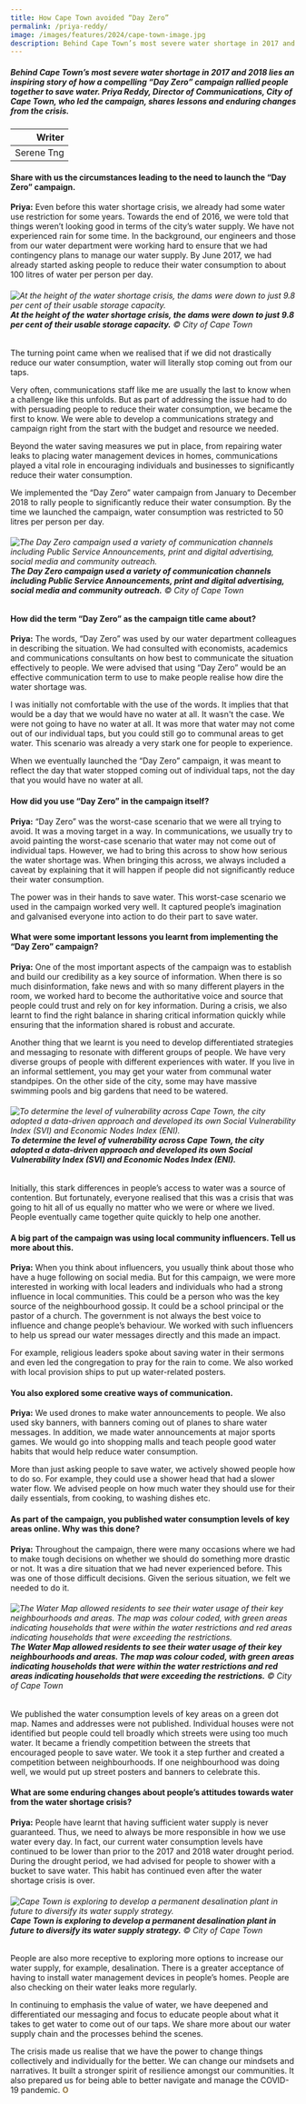 ```yaml
---
title: How Cape Town avoided “Day Zero” 
permalink: /priya-reddy/
image: /images/features/2024/cape-town-image.jpg
description: Behind Cape Town’s most severe water shortage in 2017 and 2018 lies an inspiring story of how a compelling “Day Zero” campaign rallied people together to save water. Priya Reddy, Director of Communications, City of Cape Town, who led the campaign, shares lessons and enduring changes from the crisis. 
---
```


##### Behind Cape Town’s most severe water shortage in 2017 and 2018 lies an inspiring story of how a compelling “Day Zero” campaign rallied people together to save water. Priya Reddy, Director of Communications, City of Cape Town, who led the campaign, shares lessons and enduring changes from the crisis.  

| Writer |
| ---: |
| Serene Tng | 

#### **Share with us the circumstances leading to the need to launch the “Day Zero” campaign.**

**Priya:** Even before this water shortage crisis, we already had some water use restriction for some years. Towards the end of 2016, we were told that things weren’t looking good in terms of the city’s water supply. We have not experienced rain for some time. In the background, our engineers and those from our water department were working hard to ensure that we had contingency plans to manage our water supply. By June 2017, we had already started asking people to reduce their water consumption to about 100 litres of water per person per day. 

###### ![At the height of the water shortage crisis, the dams were down to just 9.8 per cent of their usable storage capacity.](/images/features/2024/cape-town-dams.jpg/)**At the height of the water shortage crisis, the dams were down to just 9.8 per cent of their usable storage capacity.** © City of Cape Town 

The turning point came when we realised that if we did not drastically reduce our water consumption, water will literally stop coming out from our taps. 

Very often, communications staff like me are usually the last to know when a challenge like this unfolds. But as part of addressing the issue had to do with persuading people to reduce their water consumption, we became the first to know. We were able to develop a communications strategy and campaign right from the start with the budget and resource we needed. 

Beyond the water saving measures we put in place, from repairing water leaks to placing water management devices in homes, communications played a vital role in encouraging individuals and businesses to significantly reduce their water consumption. 

We implemented the “Day Zero” water campaign from January to December 2018 to rally people to significantly reduce their water consumption. By the time we launched the campaign, water consumption was restricted to 50 litres per person per day. 

###### ![The Day Zero campaign used a variety of communication channels including Public Service Announcements, print and digital advertising, social media and community outreach.](/images/features/2024/day-zero.jpg/)**The Day Zero campaign used a variety of communication channels including Public Service Announcements, print and digital advertising, social media and community outreach.** © City of Cape Town

#### **How did the term “Day Zero” as the campaign title came about?**

**Priya:** The words, “Day Zero” was used by our water department colleagues in describing the situation. We had consulted with economists, academics and communications consultants on how best to communicate the situation effectively to people. We were advised that using “Day Zero” would be an effective communication term to use to make people realise how dire the water shortage was. 

I was initially not comfortable with the use of the words. It implies that that would be a day that we would have no water at all. It wasn't the case. We were not going to have no water at all. It was more that water may not come out of our individual taps, but you could still go to communal areas to get water. This scenario was already a very stark one for people to experience. 

When we eventually launched the “Day Zero” campaign, it was meant to reflect the day that water stopped coming out of individual taps, not the day that you would have no water at all. 

#### **How did you use “Day Zero” in the campaign itself?**

**Priya:** “Day Zero” was the worst-case scenario that we were all trying to avoid. It was a moving target in a way. In communications, we usually try to avoid painting the worst-case scenario that water may not come out of individual taps. However, we had to bring this across to show how serious the water shortage was. When bringing this across, we always included a caveat by explaining that it will happen if people did not significantly reduce their water consumption. 

The power was in their hands to save water. This worst-case scenario we used in the campaign worked very well. It captured people’s imagination and galvanised everyone into action to do their part to save water. 

#### **What were some important lessons you learnt from implementing the “Day Zero” campaign?**

**Priya:** One of the most important aspects of the campaign was to establish and build our credibility as a key source of information. When there is so much disinformation, fake news and with so many different players in the room, we worked hard to become the authoritative voice and source that people could trust and rely on for key information. During a crisis, we also learnt to find the right balance in sharing critical information quickly while ensuring that the information shared is robust and accurate.

Another thing that we learnt is you need to develop differentiated strategies and messaging to resonate with different groups of people. We have very diverse groups of people with different experiences with water. If you live in an informal settlement, you may get your water from communal water standpipes. On the other side of the city, some may have massive swimming pools and big gardens that need to be watered. 

###### ![To determine the level of vulnerability across Cape Town, the city adopted a data-driven approach and developed its own Social Vulnerability Index (SVI) and Economic Nodes Index (ENI).](/images/features/2024/cape-town-image.jpg/)**To determine the level of vulnerability across Cape Town, the city adopted a data-driven approach and developed its own Social Vulnerability Index (SVI) and Economic Nodes Index (ENI).** 

Initially, this stark differences in people’s access to water was a source of contention. But fortunately, everyone realised that this was a crisis that was going to hit all of us equally no matter who we were or where we lived. People eventually came together quite quickly to help one another. 

#### **A big part of the campaign was using local community influencers. Tell us more about this.**

**Priya:** When you think about influencers, you usually think about those who have a huge following on social media. But for this campaign, we were more interested in working with local leaders and individuals who had a strong influence in local communities. 
This could be a person who was the key source of the neighbourhood gossip. It could be a school principal or the pastor of a church. The government is not always the best voice to influence and change people’s behaviour. We worked with such influencers to help us spread our water messages directly and this made an impact. 

For example, religious leaders spoke about saving water in their sermons and even led the congregation to pray for the rain to come. We also worked with local provision ships to put up water-related posters.

#### **You also explored some creative ways of communication.**

**Priya:** We used drones to make water announcements to people. We also used sky banners, with banners coming out of planes to share water messages. In addition, we made water announcements at major sports games. We would go into shopping malls and teach people good water habits that would help reduce water consumption. 

More than just asking people to save water, we actively showed people how to do so. For example, they could use a shower head that had a slower water flow. We advised people on how much water they should use for their daily essentials, from cooking, to washing dishes etc. 

#### **As part of the campaign, you published water consumption levels of key areas online. Why was this done?**

**Priya:** Throughout the campaign, there were many occasions where we had to make tough decisions on whether we should do something more drastic or not. It was a dire situation that we had never experienced before. This was one of those difficult decisions. Given the serious situation, we felt we needed to do it. 

###### ![The Water Map allowed residents to see their water usage of their key neighbourhoods and areas. The map was colour coded, with green areas indicating households that were within the water restrictions and red areas indicating households that were exceeding the restrictions.](/images/features/2024/green-dot-map.jpg/)**The Water Map allowed residents to see their water usage of their key neighbourhoods and areas. The map was colour coded, with green areas indicating households that were within the water restrictions and red areas indicating households that were exceeding the restrictions.** © City of Cape Town

We published the water consumption levels of key areas on a green dot map. Names and addresses were not published. Individual houses were not identified but people could tell broadly which streets were using too much water. It became a friendly competition between the streets that encouraged people to save water. We took it a step further and created a competition between neighbourhoods. If one neighbourhood was doing well, we would put up street posters and banners to celebrate this.  

#### **What are some enduring changes about people’s attitudes towards water from the water shortage crisis?**

**Priya:** People have learnt that having sufficient water supply is never guaranteed. Thus, we need to always be more responsible in how we use water every day. In fact, our current water consumption levels have continued to be lower than prior to the 2017 and 2018 water drought period. During the drought period, we had advised for people to shower with a bucket to save water. This habit has continued even after the water shortage crisis is over. 

###### ![Cape Town is exploring to develop a permanent desalination plant in future to diversify its water supply strategy.](/images/features/2024/desalination-plant.jpg/)**Cape Town is exploring to develop a permanent desalination plant in future to diversify its water supply strategy.** © City of Cape Town

People are also more receptive to exploring more options to increase our water supply, for example, desalination. There is a greater acceptance of having to install water management devices in people’s homes. People are also checking on their water leaks more regularly. 

In continuing to emphasis the value of water, we have deepened and differentiated our messaging and focus to educate people about what it takes to get water to come out of our taps. We share more about our water supply chain and the processes behind the scenes.

The crisis made us realise that we have the power to change things collectively and individually for the better. We can change our mindsets and narratives. It built a stronger spirit of resilience amongst our communities. It also prepared us for being able to better navigate and manage the COVID-19 pandemic. **<font color="#967942">O</font>** 
